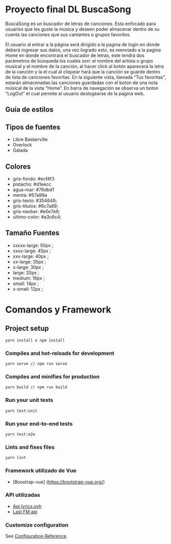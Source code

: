 
# Proyecto final DL BuscaSong

BuscaSong es un buscador de letras de canciones. Esta enfocado para usuarios que les guste la música y deseen poder almacenar dentro de su cuenta las canciones que sus cantantes o grupos favoritos.

El usuario al entrar a la página será dirigido a la pagina de login en donde deberá ingresar sus datos, una vez logrado esto, es reenviado a la pagina Home en donde encontrará el buscador de letras, este tendrá dos parámetros de búsqueda los cuales son: el nombre del artista o grupo musical y el nombre de la canción, al hacer click al botón aparecerá la letra de la canción y la el cual al cliquear hará que la canción se guarde dentro de lista de canciones favoritas.
En la siguiente vista, llamada “Tus favoritas”, estarán almacenadas las canciones guardadas con el boton de una nota músical de la vista “Home”.  En barra de navegación se observa un boton “LogOut” el cual permite al usuario deslogearse de la pagina web.

## Guía de estilos

## Tipos de fuentes

- Libre Baskerville
- Overlock
- Galada

## Colores
- gris-fondo: #ecf4f3
- pistacho: #d1eecc
- agua-mar: #76dbd1
- menta: #57a99a
- gris-texto: #354649;
- gris-titulos: #6c7a89;
- gris-navbar: #e0e7e9;
- ultimo-color: #a3c6c4;

## Tamaño Fuentes
- xxxxx-large: 50px ;
- xxxx-large: 45px ;
- xxx-large: 40px ;
- xx-large: 35px ;
- x-large: 30px ;
- large: 20px ;
- medium: 16px ;
- small: 14px ;
- x-small: 12px ;

# Comandos y Framework

## Project setup

```
yarn install o npm install
```

### Compiles and hot-reloads for development

```
yarn serve // npm run serve
```

### Compiles and minifies for production

```
yarn build // npm run build
```

### Run your unit tests

```
yarn test:unit
```

### Run your end-to-end tests

```
yarn test:e2e
```

### Lints and fixes files

```
yarn lint
```

### Framework utilizado de Vue

- [Boostrap-vue] (https://bootstrap-vue.org/)

### API utilizadas

- [Api lyrics.ovh](https://lyricsovh.docs.apiary.io/)
- [Last FM api](https://www.last.fm/api/show/artist.getInfo)

### Customize configuration

See [Configuration Reference](https://cli.vuejs.org/config/).
